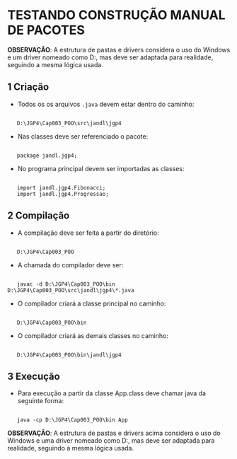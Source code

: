 # TESTANDO CONSTRUÇÃO MANUAL DE PACOTES

**OBSERVAÇÃO**: A estrutura de pastas e drivers considera o uso do Windows e um driver nomeado como D:, mas deve ser adaptada para realidade, seguindo a mesma lógica usada.

## 1 Criação
* Todos os os arquivos ```.java``` devem estar dentro do caminho:
<pre><code>
   D:\JGP4\Cap003_POO\src\jandl\jgp4
</code></pre>
* Nas classes deve ser referenciado o pacote:    
<pre><code>
   package jandl.jgp4;      
</code></pre>
* No programa principal devem ser importadas as classes:
<pre><code>    
   import jandl.jgp4.Fibonacci;
   import jandl.jgp4.Progressao;
</code></pre>
## 2 Compilação
* A compilação deve ser feita a partir do diretório:
<pre><code>
   D:\JGP4\Cap003_POO
</code></pre>    
* A chamada do compilador deve ser:
<pre><code>
   javac -d D:\JGP4\Cap003_POO\bin D:\JGP4\Cap003_POO\src\jandl\jgp4\*.java
</code></pre> 
* O compilador criará a classe principal no caminho:
<pre><code>
   D:\JGP4\Cap003_POO\bin
</code></pre>
* O compilador criará as demais classes no caminho:
<pre><code>
   D:\JGP4\Cap003_POO\bin\jandl\jgp4
</code></pre>    
## 3 Execução
* Para execução a partir da classe App.class deve chamar java da seguinte forma:
<pre><code>
   java -cp D:\JGP4\Cap003_POO\bin App
</code></pre>    

**OBSERVAÇÃO**: A estrutura de pastas e drivers acima considera o uso do Windows e uma driver nomeado como D:, mas deve ser adaptada para realidade, seguindo a mesma lógica usada.
